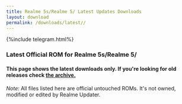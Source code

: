 ```yaml
---
title: Realme 5s/Realme 5/ Latest Updates Downloads
layout: download
permalink: /downloads/latest//
---
```

<script>
    $(document).ready(function () {
        loadLatest("");
    });
</script>

{%include telegram.html%}

<div class="col-12 mx-auto">
    <h3 class="title bg-light p-2 rounded">Latest Official ROM for Realme 5s/Realme 5/</h3>
    <h4>This page shows the latest downloads only. If you're looking for old releases check
        <a href="/downloads/archive//">the archive.</a></h4>
    <p><i>Note: </i>All files listed here are official untouched ROMs.
        It's not owned, modified or edited by Realme Updater.</p>
    <div id="downloads">
    </div>
</div>